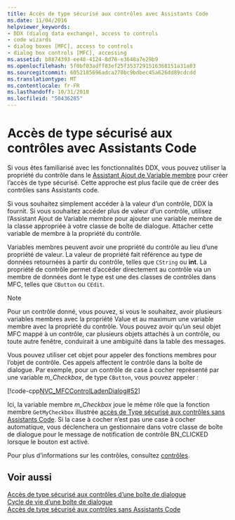 ```yaml
---
title: Accès de type sécurisé aux contrôles avec Assistants Code
ms.date: 11/04/2016
helpviewer_keywords:
- DDX (dialog data exchange), access to controls
- code wizards
- dialog boxes [MFC], access to controls
- dialog box controls [MFC], accessing
ms.assetid: b8874393-ee48-4124-8d78-e3648a7e29b9
ms.openlocfilehash: 5f0bf03adff83ef25f3537291516368151a31a03
ms.sourcegitcommit: 6052185696adca270bc9bdbec45a626dd89cdcdd
ms.translationtype: MT
ms.contentlocale: fr-FR
ms.lasthandoff: 10/31/2018
ms.locfileid: "50436285"
---
```

# <a name="type-safe-access-to-controls-with-code-wizards"></a>Accès de type sécurisé aux contrôles avec Assistants Code

Si vous êtes familiarisé avec les fonctionnalités DDX, vous pouvez utiliser la propriété du contrôle dans le [Assistant Ajout de Variable membre](../ide/add-member-variable-wizard.md) pour créer l’accès de type sécurisé. Cette approche est plus facile que de créer des contrôles sans Assistants code.

Si vous souhaitez simplement accéder à la valeur d’un contrôle, DDX la fournit. Si vous souhaitez accéder plus de valeur d’un contrôle, utilisez l’Assistant Ajout de Variable membre pour ajouter une variable membre de la classe appropriée à votre classe de boîte de dialogue. Attacher cette variable de membre à la propriété du contrôle.

Variables membres peuvent avoir une propriété du contrôle au lieu d’une propriété de valeur. La valeur de propriété fait référence au type de données retournées à partir du contrôle, telles que `CString` ou **int**. La propriété de contrôle permet d’accéder directement au contrôle via un membre de données dont le type est une des classes de contrôles dans MFC, telles que `CButton` ou `CEdit`.

> [!NOTE]
>  Pour un contrôle donné, vous pouvez, si vous le souhaitez, avoir plusieurs variables membres avec la propriété Value et au maximum une variable membre avec la propriété du contrôle. Vous pouvez avoir qu’un seul objet MFC mappé à un contrôle, car plusieurs objets attachés à un contrôle, ou toute autre fenêtre, conduirait à une ambiguïté dans la table des messages.

Vous pouvez utiliser cet objet pour appeler des fonctions membres pour l’objet de contrôle. Ces appels affectent le contrôle dans la boîte de dialogue. Par exemple, pour un contrôle de case à cocher représenté par une variable *m_Checkbox*, de type `CButton`, vous pouvez appeler :

[!code-cpp[NVC_MFCControlLadenDialog#52](../mfc/codesnippet/cpp/type-safe-access-to-controls-with-code-wizards_1.cpp)]

Ici, la variable membre *m_Checkbox* joue le même rôle que la fonction membre `GetMyCheckbox` illustrée [accès de Type sécurisé aux contrôles sans Assistants Code](../mfc/type-safe-access-to-controls-without-code-wizards.md). Si la case à cocher n’est pas une case à cocher automatique, vous déclenchera un gestionnaire dans votre classe de boîte de dialogue pour le message de notification de contrôle BN_CLICKED lorsque le bouton est activé.

Pour plus d’informations sur les contrôles, consultez [contrôles](../mfc/controls-mfc.md).

## <a name="see-also"></a>Voir aussi

[Accès de type sécurisé aux contrôles d’une boîte de dialogue](../mfc/type-safe-access-to-controls-in-a-dialog-box.md)<br/>
[Cycle de vie d’une boîte de dialogue](../mfc/life-cycle-of-a-dialog-box.md)<br/>
[Accès de type sécurisé aux contrôles sans Assistants Code](../mfc/type-safe-access-to-controls-without-code-wizards.md)

